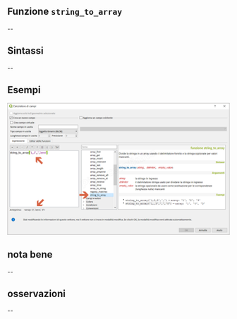 ## Funzione `string_to_array`

--

## Sintassi

--

## Esempi

<img src="/img/arrays/string_to_array/string_to_array1.png">

## nota bene

--

## osservazioni

--